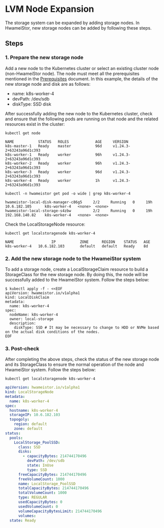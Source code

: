 # LVM Node Expansion

The storage system can be expanded by adding storage nodes. In HwameiStor, new storage nodes can be added by following these steps.

## Steps

### 1. Prepare the new storage node

Add a new node to the Kubernetes cluster or select an existing cluster node (non-HwameiStor node). The node must meet all the prerequisites mentioned in the [Prerequisites](../install/prereq.md) document. In this example, the details of the new storage node and disk are as follows:

- name: k8s-worker-4
- devPath: /dev/sdb
- diskType: SSD disk

After successfully adding the new node to the Kubernetes cluster, check and ensure that the following pods are running on that node and the related resources exist in the cluster:

```shell
kubectl get node
```

```none
NAME           STATUS   ROLES            AGE     VERSION
k8s-master-1   Ready    master           96d     v1.24.3-2+63243a96d1c393
k8s-worker-1   Ready    worker           96h     v1.24.3-2+63243a96d1c393
k8s-worker-2   Ready    worker           96h     v1.24.3-2+63243a96d1c393
k8s-worker-3   Ready    worker           96d     v1.24.3-2+63243a96d1c393
k8s-worker-4   Ready    worker           1h      v1.24.3-2+63243a96d1c393
```

```shell
kubectl -n hwameistor get pod -o wide | grep k8s-worker-4
```

```none
hwameistor-local-disk-manager-c86g5     2/2     Running   0     19h   10.6.182.105      k8s-worker-4   <none>  <none>
hwameistor-local-storage-s4zbw          2/2     Running   0     19h   192.168.140.82    k8s-worker-4   <none>  <none>
```

Check the LocalStorageNode resource:

```shell
kubectl get localstoragenode k8s-worker-4
```

```none
NAME                 IP           ZONE      REGION    STATUS   AGE
k8s-worker-4   10.6.182.103       default   default   Ready    8d
```

### 2. Add the new storage node to the HwameiStor system

To add a storage node, create a LocalStorageClaim resource to build a StorageClass for the new storage node. By doing this, the node will be successfully added to the HwameiStor system. Follow the steps below:

```console
$ kubectl apply -f - <<EOF
apiVersion: hwameistor.io/v1alpha1
kind: LocalDiskClaim
metadata:
  name: k8s-worker-4
spec:
  nodeName: k8s-worker-4
  owner: local-storage
  description:
    diskType: SSD # It may be necessary to change to HDD or NVMe based on the actual disk conditions of the nodes.
EOF
```

### 3. Post-check

After completing the above steps, check the status of the new storage node and its StorageClass to ensure the normal operation of the node and HwameiStor system. Follow the steps below:

```shell
kubectl get localstoragenode k8s-worker-4
```

```yaml
apiVersion: hwameistor.io/v1alpha1
kind: LocalStorageNode
metadata:
  name: k8s-worker-4
spec:
  hostname: k8s-worker-4
  storageIP: 10.6.182.103
  topogoly:
    region: default
    zone: default
status:
  pools:
    LocalStorage_PoolSSD:
      class: SSD
      disks:
        - capacityBytes: 214744170496
          devPath: /dev/sdb
          state: InUse
          type: SSD
      freeCapacityBytes: 214744170496
      freeVolumeCount: 1000
      name: LocalStorage_PoolSSD
      totalCapacityBytes: 214744170496
      totalVolumeCount: 1000
      type: REGULAR
      usedCapacityBytes: 0
      usedVolumeCount: 0
      volumeCapacityBytesLimit: 214744170496
      volumes:
  state: Ready
```
